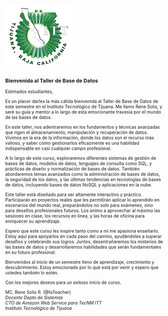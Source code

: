 ![](images/logo_TECT.png)
### Bienvenida al Taller de Base de Datos


Estimados estudiantes,

Es un placer darles la más cálida bienvenida al Taller de Base de Datos de este semestre en el Instituto Tecnológico de Tijuana. Me llamo Rene Solis, y seré su guía y mentor a lo largo de esta emocionante travesía por el mundo de las bases de datos.

En este taller, nos adentraremos en los fundamentos y técnicas avanzadas que rigen el almacenamiento, manipulación y recuperación de datos. Vivimos en la era de la información, donde los datos son el recurso más valioso, y saber cómo gestionarlos eficazmente es una habilidad indispensable en casi cualquier campo profesional.

A lo largo de este curso, exploraremos diferentes sistemas de gestión de bases de datos, modelos de datos, lenguajes de consulta como SQL, y prácticas de diseño y normalización de bases de datos. También abordaremos temas avanzados como la administración de bases de datos, la seguridad de los datos, y las últimas tendencias en tecnologías de bases de datos, incluyendo bases de datos NoSQL y aplicaciones en la nube.

Este taller está diseñado para ser altamente interactivo y práctico. Participarán en proyectos reales que les permitirán aplicar lo aprendido en escenarios del mundo real, preparándolos no solo para exámenes, sino para desafíos profesionales futuros. Los animo a aprovechar al máximo las sesiones en clase, los recursos en línea, y las horas de oficina para enriquecer su aprendizaje.

Espero que este curso les inspire tanto como a mí me apasiona enseñarlo. Estoy aquí para apoyarlos en cada paso del camino, ayudándoles a superar desafíos y celebrando sus logros. Juntos, desentrañaremos los misterios de las bases de datos y desarrollaremos habilidades que serán fundamentales en su futuro profesional.

Bienvenidos al inicio de un semestre lleno de aprendizaje, crecimiento y descubrimiento. Estoy emocionado por lo que está por venir y espero que ustedes también lo estén.

Con los mejores deseos para un exitoso inicio de curso,

MC. Rene Solis R.  (@IoTeacher)
<br>_Docente Depto de Sistemas 
<br> CTO de Amazon Web Service para TecNM ITT 
<br> Instituto Tecnológico de Tijuana_ 


